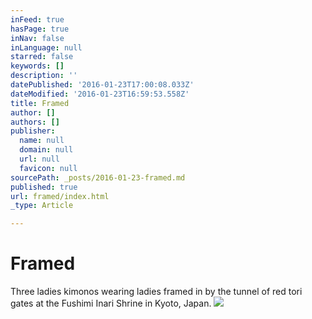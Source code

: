 ```yaml
---
inFeed: true
hasPage: true
inNav: false
inLanguage: null
starred: false
keywords: []
description: ''
datePublished: '2016-01-23T17:00:08.033Z'
dateModified: '2016-01-23T16:59:53.558Z'
title: Framed
author: []
authors: []
publisher:
  name: null
  domain: null
  url: null
  favicon: null
sourcePath: _posts/2016-01-23-framed.md
published: true
url: framed/index.html
_type: Article

---
```

# Framed

Three ladies kimonos wearing ladies framed in by the tunnel of red tori gates at the Fushimi Inari Shrine in Kyoto, Japan.
![](https://the-grid-user-content.s3-us-west-2.amazonaws.com/3bee2c13-fa2d-4065-a2ba-e7d2ea1efa9f.jpg)